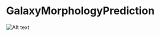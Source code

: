 # GalaxyMorphologyPrediction

![Alt text](https://media.giphy.com/media/cJ5t5JToCnpRftBbdq/giphy.gif "Optional title")
